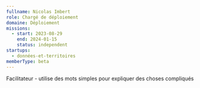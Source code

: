 ```yaml
---
fullname: Nicolas Imbert
role: Chargé de déploiement
domaine: Déploiement
missions:
  - start: 2023-08-29
    end: 2024-01-15
    status: independent
startups:
  - données-et-territoires
memberType: beta
---
```


Facilitateur - utilise des mots simples pour expliquer des choses compliqués
